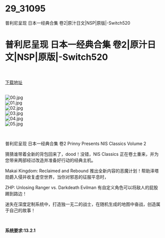 # 29_31095
普利尼呈现 日本一经典合集 卷2|原汁日文|NSP|原版|-Switch520
# 普利尼呈现 日本一经典合集 卷2|原汁日文|NSP|原版|-Switch520
 <br/></br>
[下载地址](https://www.switch520.cc/article/31095 "下载地址")
<br/></br>

<p><img title="00.jpg" src="https://www.switch520.cc/muke_img/2022_05_11_a735db174ebe1.jpg" alt="00.jpg"><br>
<img title="01.jpg" src="https://www.switch520.cc/muke_img/2022_05_11_70cd4456d191d.jpg" alt="01.jpg"><br>
<img title="02.jpg" src="https://www.switch520.cc/muke_img/2022_05_11_530721429b218.jpg" alt="02.jpg"><br>
<img title="03.jpg" src="https://www.switch520.cc/muke_img/2022_05_11_278c641df402f.jpg" alt="03.jpg"><br>
<img title="04.jpg" src="https://www.switch520.cc/muke_img/2022_05_11_0773577feb0f8.jpg" alt="04.jpg"><br>
<img title="05.jpg" src="https://www.switch520.cc/muke_img/2022_05_11_d49a36621fd29.jpg" alt="05.jpg"></p>
<p>&nbsp;</p>
<p>普利尼呈现 日本一经典合集 卷2 Prinny Presents NIS Classics Volume 2</p>
<p>猜猜谁带着全新的背包回来了，dood！没错，NIS Classics 正在卷土重来，并为您带来两部经过改造并准备好行动的经典主机。</p>
<p>Makai Kingdom: Reclaimed and Rebound 推出全新内容的恶魔计划！帮助泽塔勋爵入侵并收复虚空世界，当你对邪恶的征服平息时，</p>
<p>ZHP: Unlosing Ranger vs. Darkdeath Evilman 有自定义角色可以将敌人的屁股踢到路边！</p>
<p>迷失在深度定制系统中，打造独一无二的战士，在随机生成的地图中奋战，创造属于自己的故事！</p>
<p>&nbsp;</p>
<p><strong>系统要求:13.2.1</strong></p>



